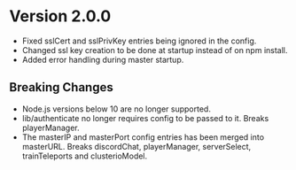 Version 2.0.0
=============

- Fixed sslCert and sslPrivKey entries being ignored in the config.
- Changed ssl key creation to be done at startup instead of on npm install.
- Added error handling during master startup.

Breaking Changes
----------------
- Node.js versions below 10 are no longer supported.
- lib/authenticate no longer requires config to be passed to it.  Breaks
  playerManager.
- The masterIP and masterPort config entries has been merged into masterURL.
  Breaks discordChat, playerManager, serverSelect, trainTeleports and
  clusterioModel.
